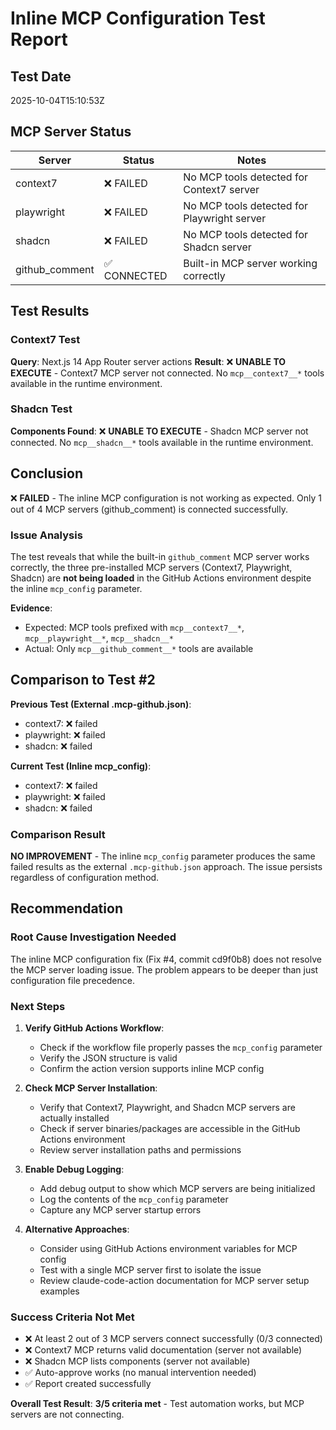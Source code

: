 # Inline MCP Configuration Test Report

## Test Date
2025-10-04T15:10:53Z

## MCP Server Status
| Server | Status | Notes |
|--------|--------|-------|
| context7 | ❌ FAILED | No MCP tools detected for Context7 server |
| playwright | ❌ FAILED | No MCP tools detected for Playwright server |
| shadcn | ❌ FAILED | No MCP tools detected for Shadcn server |
| github_comment | ✅ CONNECTED | Built-in MCP server working correctly |

## Test Results

### Context7 Test
**Query**: Next.js 14 App Router server actions
**Result**: ❌ **UNABLE TO EXECUTE** - Context7 MCP server not connected. No `mcp__context7__*` tools available in the runtime environment.

### Shadcn Test
**Components Found**: ❌ **UNABLE TO EXECUTE** - Shadcn MCP server not connected. No `mcp__shadcn__*` tools available in the runtime environment.

## Conclusion
❌ **FAILED** - The inline MCP configuration is not working as expected. Only 1 out of 4 MCP servers (github_comment) is connected successfully.

### Issue Analysis
The test reveals that while the built-in `github_comment` MCP server works correctly, the three pre-installed MCP servers (Context7, Playwright, Shadcn) are **not being loaded** in the GitHub Actions environment despite the inline `mcp_config` parameter.

**Evidence**:
- Expected: MCP tools prefixed with `mcp__context7__*`, `mcp__playwright__*`, `mcp__shadcn__*`
- Actual: Only `mcp__github_comment__*` tools are available

## Comparison to Test #2
**Previous Test (External .mcp-github.json)**:
- context7: ❌ failed
- playwright: ❌ failed
- shadcn: ❌ failed

**Current Test (Inline mcp_config)**:
- context7: ❌ failed
- playwright: ❌ failed
- shadcn: ❌ failed

### Comparison Result
**NO IMPROVEMENT** - The inline `mcp_config` parameter produces the same failed results as the external `.mcp-github.json` approach. The issue persists regardless of configuration method.

## Recommendation

### Root Cause Investigation Needed
The inline MCP configuration fix (Fix #4, commit cd9f0b8) does not resolve the MCP server loading issue. The problem appears to be deeper than just configuration file precedence.

### Next Steps
1. **Verify GitHub Actions Workflow**:
   - Check if the workflow file properly passes the `mcp_config` parameter
   - Verify the JSON structure is valid
   - Confirm the action version supports inline MCP config

2. **Check MCP Server Installation**:
   - Verify that Context7, Playwright, and Shadcn MCP servers are actually installed
   - Check if server binaries/packages are accessible in the GitHub Actions environment
   - Review server installation paths and permissions

3. **Enable Debug Logging**:
   - Add debug output to show which MCP servers are being initialized
   - Log the contents of the `mcp_config` parameter
   - Capture any MCP server startup errors

4. **Alternative Approaches**:
   - Consider using GitHub Actions environment variables for MCP config
   - Test with a single MCP server first to isolate the issue
   - Review claude-code-action documentation for MCP server setup examples

### Success Criteria Not Met
- ❌ At least 2 out of 3 MCP servers connect successfully (0/3 connected)
- ❌ Context7 MCP returns valid documentation (server not available)
- ❌ Shadcn MCP lists components (server not available)
- ✅ Auto-approve works (no manual intervention needed)
- ✅ Report created successfully

**Overall Test Result**: **3/5 criteria met** - Test automation works, but MCP servers are not connecting.
